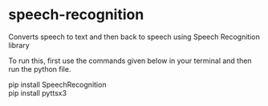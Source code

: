 # speech-recognition

Converts speech to text and then back to speech using Speech Recognition library

To run this, first use the commands given below in your terminal and then run the python file.

pip install SpeechRecognition <br>
pip install pyttsx3
